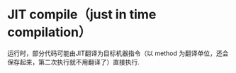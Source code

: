 # JIT compile（just in time compilation）

运行时，部分代码可能由JIT翻译为目标机器指令（以 method 为翻译单位，还会保存起来，第二次执行就不用翻译了）直接执行.
